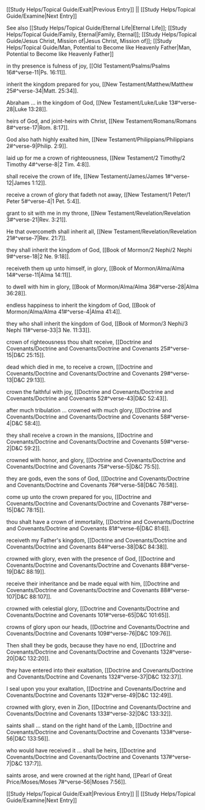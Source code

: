 [[Study Helps/Topical Guide/Exalt|Previous Entry]]  ||  [[Study Helps/Topical Guide/Examine|Next Entry]]

 See also [[Study Helps/Topical Guide/Eternal Life|Eternal Life]]; [[Study Helps/Topical Guide/Family, Eternal|Family, Eternal]]; [[Study Helps/Topical Guide/Jesus Christ, Mission of|Jesus Christ, Mission of]]; [[Study Helps/Topical Guide/Man, Potential to Become like Heavenly Father|Man, Potential to Become like Heavenly Father]]

 in thy presence is fulness of joy, [[Old Testament/Psalms/Psalms 16#^verse-11|Ps. 16:11]].

 inherit the kingdom prepared for you, [[New Testament/Matthew/Matthew 25#^verse-34|Matt. 25:34]].

 Abraham ... in the kingdom of God, [[New Testament/Luke/Luke 13#^verse-28|Luke 13:28]].

 heirs of God, and joint-heirs with Christ, [[New Testament/Romans/Romans 8#^verse-17|Rom. 8:17]].

 God also hath highly exalted him, [[New Testament/Philippians/Philippians 2#^verse-9|Philip. 2:9]].

 laid up for me a crown of righteousness, [[New Testament/2 Timothy/2 Timothy 4#^verse-8|2 Tim. 4:8]].

 shall receive the crown of life, [[New Testament/James/James 1#^verse-12|James 1:12]].

 receive a crown of glory that fadeth not away, [[New Testament/1 Peter/1 Peter 5#^verse-4|1 Pet. 5:4]].

 grant to sit with me in my throne, [[New Testament/Revelation/Revelation 3#^verse-21|Rev. 3:21]].

 He that overcometh shall inherit all, [[New Testament/Revelation/Revelation 21#^verse-7|Rev. 21:7]].

 they shall inherit the kingdom of God, [[Book of Mormon/2 Nephi/2 Nephi 9#^verse-18|2 Ne. 9:18]].

 receiveth them up unto himself, in glory, [[Book of Mormon/Alma/Alma 14#^verse-11|Alma 14:11]].

 to dwell with him in glory, [[Book of Mormon/Alma/Alma 36#^verse-28|Alma 36:28]].

 endless happiness to inherit the kingdom of God, [[Book of Mormon/Alma/Alma 41#^verse-4|Alma 41:4]].

 they who shall inherit the kingdom of God, [[Book of Mormon/3 Nephi/3 Nephi 11#^verse-33|3 Ne. 11:33]].

 crown of righteousness thou shalt receive, [[Doctrine and Covenants/Doctrine and Covenants/Doctrine and Covenants 25#^verse-15|D&C 25:15]].

 dead which died in me, to receive a crown, [[Doctrine and Covenants/Doctrine and Covenants/Doctrine and Covenants 29#^verse-13|D&C 29:13]].

 crown the faithful with joy, [[Doctrine and Covenants/Doctrine and Covenants/Doctrine and Covenants 52#^verse-43|D&C 52:43]].

 after much tribulation ... crowned with much glory, [[Doctrine and Covenants/Doctrine and Covenants/Doctrine and Covenants 58#^verse-4|D&C 58:4]].

 they shall receive a crown in the mansions, [[Doctrine and Covenants/Doctrine and Covenants/Doctrine and Covenants 59#^verse-2|D&C 59:2]].

 crowned with honor, and glory, [[Doctrine and Covenants/Doctrine and Covenants/Doctrine and Covenants 75#^verse-5|D&C 75:5]].

 they are gods, even the sons of God, [[Doctrine and Covenants/Doctrine and Covenants/Doctrine and Covenants 76#^verse-58|D&C 76:58]].

 come up unto the crown prepared for you, [[Doctrine and Covenants/Doctrine and Covenants/Doctrine and Covenants 78#^verse-15|D&C 78:15]].

 thou shalt have a crown of immortality, [[Doctrine and Covenants/Doctrine and Covenants/Doctrine and Covenants 81#^verse-6|D&C 81:6]].

 receiveth my Father's kingdom, [[Doctrine and Covenants/Doctrine and Covenants/Doctrine and Covenants 84#^verse-38|D&C 84:38]].

 crowned with glory, even with the presence of God, [[Doctrine and Covenants/Doctrine and Covenants/Doctrine and Covenants 88#^verse-19|D&C 88:19]].

 receive their inheritance and be made equal with him, [[Doctrine and Covenants/Doctrine and Covenants/Doctrine and Covenants 88#^verse-107|D&C 88:107]].

 crowned with celestial glory, [[Doctrine and Covenants/Doctrine and Covenants/Doctrine and Covenants 101#^verse-65|D&C 101:65]].

 crowns of glory upon our heads, [[Doctrine and Covenants/Doctrine and Covenants/Doctrine and Covenants 109#^verse-76|D&C 109:76]].

 Then shall they be gods, because they have no end, [[Doctrine and Covenants/Doctrine and Covenants/Doctrine and Covenants 132#^verse-20|D&C 132:20]].

 they have entered into their exaltation, [[Doctrine and Covenants/Doctrine and Covenants/Doctrine and Covenants 132#^verse-37|D&C 132:37]].

 I seal upon you your exaltation, [[Doctrine and Covenants/Doctrine and Covenants/Doctrine and Covenants 132#^verse-49|D&C 132:49]].

 crowned with glory, even in Zion, [[Doctrine and Covenants/Doctrine and Covenants/Doctrine and Covenants 133#^verse-32|D&C 133:32]].

 saints shall ... stand on the right hand of the Lamb, [[Doctrine and Covenants/Doctrine and Covenants/Doctrine and Covenants 133#^verse-56|D&C 133:56]].

 who would have received it ... shall be heirs, [[Doctrine and Covenants/Doctrine and Covenants/Doctrine and Covenants 137#^verse-7|D&C 137:7]].

 saints arose, and were crowned at the right hand, [[Pearl of Great Price/Moses/Moses 7#^verse-56|Moses 7:56]].

[[Study Helps/Topical Guide/Exalt|Previous Entry]]  ||  [[Study Helps/Topical Guide/Examine|Next Entry]]